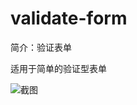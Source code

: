 # validate-form

简介：验证表单

适用于简单的验证型表单

![截图](https://img.alicdn.com/tfs/TB1.6V6v7ZmBKNjSZPiXXXFNVXa-2028-908.png)

